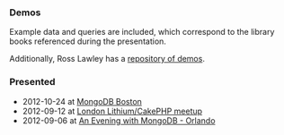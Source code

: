 ### Demos

Example data and queries are included, which correspond to the library books
referenced during the presentation.

Additionally, Ross Lawley has a [repository of demos](https://github.com/rozza/demos).

### Presented

 * 2012-10-24 at [MongoDB Boston](http://www.10gen.com/events/mongodb-boston)
 * 2012-09-12 at [London Lithium/CakePHP meetup](http://www.meetup.com/lithium-uk/events/79406232/)
 * 2012-09-06 at [An Evening with MongoDB - Orlando](http://www.10gen.com/events/mongodb-orlando)

